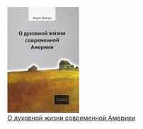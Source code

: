 ![](О%20духовной%20жизни%20современной%20Америки.jpg)  
[О духовной жизни современной Америки](О%20духовной%20жизни%20современной%20Америки)
